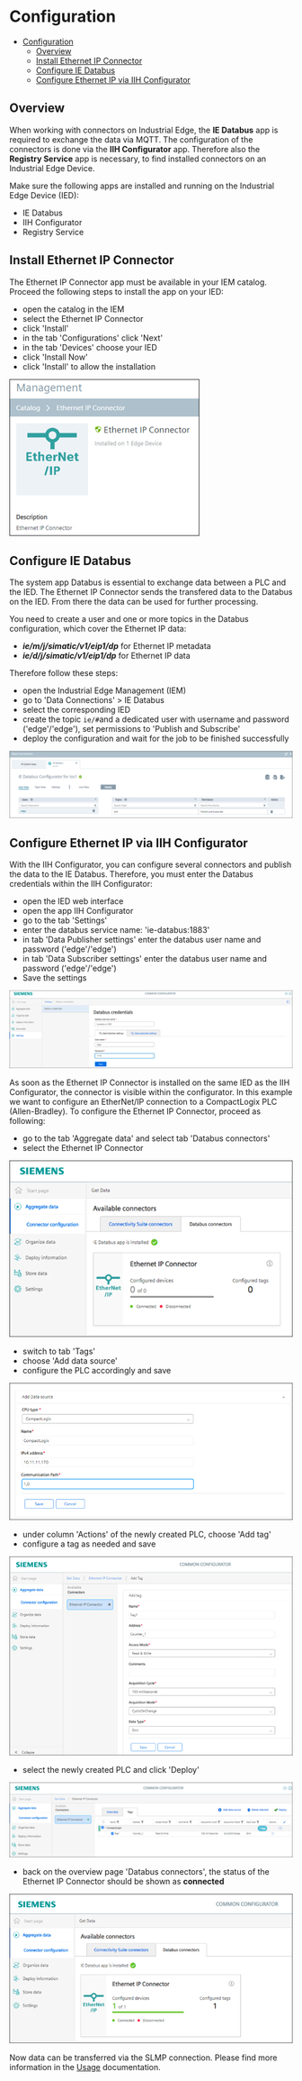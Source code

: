 # Configuration

- [Configuration](#configuration)
  - [Overview](#overview)
  - [Install Ethernet IP Connector](#install-ethernet-ip-connector)
  - [Configure IE Databus](#configure-ie-databus)
  - [Configure Ethernet IP via IIH Configurator](#configure-ethernet-ip-via-iih-configurator)

## Overview

When working with connectors on Industrial Edge, the **IE Databus** app is required to exchange the data via MQTT. The configuration of the connectors is done via the **IIH Configurator** app. Therefore also the **Registry Service** app is necessary, to find installed connectors on an Industrial Edge Device.

Make sure the following apps are installed and running on the Industrial Edge Device (IED):
- IE Databus
- IIH Configurator
- Registry Service

## Install Ethernet IP Connector

The Ethernet IP Connector app must be available in your IEM catalog. Proceed the following steps to install the app on your IED:

- open the catalog in the IEM
- select the Ethernet IP Connector
- click 'Install'
- in the tab 'Configurations' click 'Next'
- in the tab 'Devices' choose your IED
- click 'Install Now'
- click 'Install' to allow the installation

![app](/docs/graphics/EIP_App.png)

## Configure IE Databus

The system app Databus is essential to exchange data between a PLC and the IED. The Ethernet IP Connector sends the transfered data to the Databus on the IED. From there the data can be used for further processing.

You need to create a user and one or more topics in the Databus configuration, which cover the Ethernet IP data:

- ***ie/m/j/simatic/v1/eip1/dp*** for Ethernet IP metadata
- ***ie/d/j/simatic/v1/eip1/dp*** for Ethernet IP data

Therefore follow these steps:

- open the Industrial Edge Management (IEM)
- go to 'Data Connections' > IE Databus
- select the corresponding IED
- create the topic `ie/#`and a dedicated user with username and password ('edge'/'edge'), set permissions to 'Publish and Subscribe'
- deploy the configuration and wait for the job to be finished successfully

![databus](/docs/graphics/Databus.png)

## Configure Ethernet IP via IIH Configurator

With the IIH Configurator, you can configure several connectors and publish the data to the IE Databus. Therefore, you must enter the Databus credentials within the IIH Configurator:

- open the IED web interface
- open the app IIH Configurator
- go to the tab 'Settings'
- enter the databus service name: 'ie-databus:1883'
- in tab 'Data Publisher settings' enter the databus user name and password ('edge'/'edge')
- in tab 'Data Subscriber settings' enter the databus user name and password ('edge'/'edge')
- Save the settings

![IIH_Settings](/docs/graphics/IIH_Settings.png)

As soon as the Ethernet IP Connector is installed on the same IED as the IIH Configurator, the connector is visible within the configurator. In this example we want to configure an EtherNet/IP connection to a CompactLogix PLC (Allen-Bradley). To configure the Ethernet IP Connector, proceed as following:

- go to the tab 'Aggregate data' and select tab 'Databus connectors'
- select the Ethernet IP Connector

![ConnectorOverview](/docs/graphics/IIH_Connector_Overview.png)

- switch to tab 'Tags'
- choose 'Add data source'
- configure the PLC accordingly and save

![Source](/docs/graphics/ethernet_ip_source.png)

- under column 'Actions' of the newly created PLC, choose 'Add tag'
- configure a tag as needed and save

![Tags](/docs/graphics/IIH_Tags.png)

- select the newly created PLC and click 'Deploy'

![Deploy](/docs/graphics/IIH_Deploy.png)

- back on the overview page 'Databus connectors', the status of the Ethernet IP Connector should be shown as **connected**

![Connected](/docs/graphics/IIH_Connected.png)

Now data can be transferred via the SLMP connection. Please find more information in the  [Usage](/docs/Usage.md) documentation.
